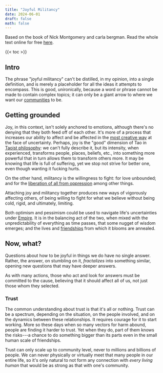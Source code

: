 ```yaml
---
title: "Joyful Militancy"
date: 2024-06-01
draft: false
math: false
---
```


Based on the book of Nick Montgomery and carla bergman.
Read the whole text online for free [here](https://theanarchistlibrary.org/library/joyful-militancy-bergman-montgomery).


{{< toc >}}

## Intro

The phrase "joyful militancy" can't be distilled, in my opinion, into a
single definition, and is merely a placeholder for all the ideas it
attempts to encompass. This is good, unironically, because a word or
phrase cannot be made to contain complex topics; it can only be a giant
arrow to where we want our [communities](/community) to be.

## Getting grounded

Joy, in this context, isn't solely anchored to emotions, although
there's no denying that they both feed off of each other. It's more of a
process that increases our ability to affect and be affected in the
[most creative way](/art) at the face of uncertainty. Perhaps, joy is
the "good" dimension of Tao in [Taoist philosophy](https://terebess.hu/english/tao/gia.html): we can't fully
describe it, but its intensity, when experienced, transforms people,
places, beliefs, etc., into something more powerful that in turn
allows them to transform others more. It may be knowing that life is
full of suffering, yet we stop not strive for better one, even though
wanting it fucking hurts.

On the other hand, militancy is the willingness to fight: for love
unbounded; and for the [liberation of all from oppression](/revolution)
among other things.

Attaching joy and militancy together produces new ways of vigorously
affecting others, of being willing to fight for what we believe without
being cold, rigid, and ultimately, limiting.

Both optimism and pessimism could be used to navigate life's
uncertainties under [Empire](/empire). It is in the balancing act of the two, when
mixed with the unpredictability of everything as time passes, that
some nugget of wisdom emerges; and the lives and [friendships](/friendship) from which it blooms are
annealed.

## Now, what?

Questions about how to be joyful in things we do have no single answer.
Rather, the answer, on stumbling on it, *fractalizes* into something
similar, opening new questions that may have deeper answers.

As with many actions, those who act and look for answers must be
committed to the cause, believing that it should affect all of us, not
just those whom they selected.

### Trust

The common understanding about trust is that it's all or nothing. Trust
can be a spectrum, depending on the situation, on the people involved,
and on the dynamics between these relationships. It requires courage for
it to start working. More so these days when so many vectors for harm
abound, people are finding it harder to trust. Yet when they do, part of
them knows the risks---a chance to do something bigger than its parts
even in the small human scale of friendships.

Trust can only scale up to community level, never to millions and
billions of people. We can never physically or virtually meet that many
people in our entire life, so it's only natural to not form any
connection with *every living human* that would be as strong as that
with one's community.
